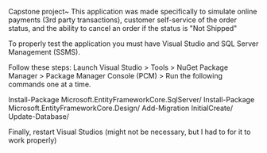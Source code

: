 Capstone project~ This application was made specifically to simulate online payments (3rd party transactions), customer self-service of the order status, and the ability to cancel an order if the status is "Not Shipped"

To properly test the application you must have Visual Studio and SQL Server Management (SSMS).

Follow these steps:
Launch Visual Studio > Tools > NuGet Package Manager > Package Manager Console (PCM) > Run the following commands one at a time.

Install-Package Microsoft.EntityFrameworkCore.SqlServer/
Install-Package Microsoft.EntityFrameworkCore.Design/
Add-Migration InitialCreate/
Update-Database/

Finally, restart Visual Studios (might not be necessary, but I had to for it to work properly)
